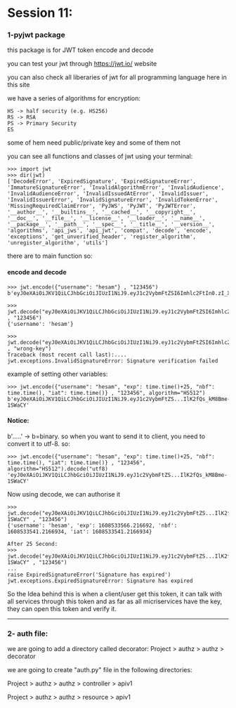 # Session 11: 

### 1-pyjwt package
this package is for JWT token encode and decode 

you can test your jwt through https://jwt.io/ website

you can also check all liberaries of jwt for all programming language here in this site

we have a series of algorithms for encryption:
```
HS -> half security (e.g. HS256)
RS -> RSA
PS -> Primary Security
ES
```
some of hem need public/private key and some of them not

you can see all functions and classes of jwt using your terminal:
```
>>> import jwt
>>> dir(jwt)
['DecodeError', 'ExpiredSignature', 'ExpiredSignatureError', 'ImmatureSignatureError', 'InvalidAlgorithmError', 'InvalidAudience', 'InvalidAudienceError', 'InvalidIssuedAtError', 'InvalidIssuer', 'InvalidIssuerError', 'InvalidSignatureError', 'InvalidTokenError', 'MissingRequiredClaimError', 'PyJWS', 'PyJWT', 'PyJWTError', '__author__', '__builtins__', '__cached__', '__copyright__', '__doc__', '__file__', '__license__', '__loader__', '__name__', '__package__', '__path__', '__spec__', '__title__', '__version__', 'algorithms', 'api_jws', 'api_jwt', 'compat', 'decode', 'encode', 'exceptions', 'get_unverified_header', 'register_algorithm', 'unregister_algorithm', 'utils']

```
there are to main function so:
#### encode and decode
```
>>> jwt.encode({"username": "hesam"} , "123456")
b'eyJ0eXAiOiJKV1QiLCJhbGciOiJIUzI1NiJ9.eyJ1c2VybmFtZSI6Imhlc2FtIn0.zI_X9pISTvl8DG2SE7sfALdB2HjJWFrceHzr7xVdOEY'

>>> jwt.decode("eyJ0eXAiOiJKV1QiLCJhbGciOiJIUzI1NiJ9.eyJ1c2VybmFtZSI6Imhlc2FtIn0.zI_X9pISTvl8DG2SE7sfALdB2HjJWFrceHzr7xVdOEY" , "123456")
{'username': 'hesam'}

>>> jwt.decode("eyJ0eXAiOiJKV1QiLCJhbGciOiJIUzI1NiJ9.eyJ1c2VybmFtZSI6Imhlc2FtIn0.zI_X9pISTvl8DG2SE7sfALdB2HjJWFrceHzr7xVdOEY" , "wrong-key")
Traceback (most recent call last):....
jwt.exceptions.InvalidSignatureError: Signature verification failed

```

example of setting other variables:
```
>>> jwt.encode({"username": "hesam", "exp": time.time()+25, "nbf": time.time(), "iat": time.time()} , "123456", algorithm="HS512")
b'eyJ0eXAiOiJKV1QiLCJhbGciOiJIUzI1NiJ9.eyJ1c2VybmFtZS...IlK2fQs_kM8Bme-1SWaCY'
```
#### Notice: 
b'.....' -> b=binary. so when you want to send it to client, you need to convert it to utf-8. so:
```
>>> jwt.encode({"username": "hesam", "exp": time.time()+25, "nbf": time.time(), "iat": time.time()} , "123456", algorithm="HS512").decode("utf8)
'eyJ0eXAiOiJKV1QiLCJhbGciOiJIUzI1NiJ9.eyJ1c2VybmFtZS...IlK2fQs_kM8Bme-1SWaCY'
```

Now using decode, we can authorise it
```
>>> jwt.decode("eyJ0eXAiOiJKV1QiLCJhbGciOiJIUzI1NiJ9.eyJ1c2VybmFtZS...IlK2fQs_kM8Bme-1SWaCY" , "123456")
{'username': 'hesam', 'exp': 1608533566.216692, 'nbf': 1608533541.2166934, 'iat': 1608533541.2166934}

After 25 Second: 
>>> jwt.decode("eyJ0eXAiOiJKV1QiLCJhbGciOiJIUzI1NiJ9.eyJ1c2VybmFtZS...IlK2fQs_kM8Bme-1SWaCY" , "123456")
...
raise ExpiredSignatureError('Signature has expired')
jwt.exceptions.ExpiredSignatureError: Signature has expired

```
So the Idea behind this is when a client/user get this token, it can talk with all services through this token and as far as all micriservices have the key, they can open this token and verify it. 

---
### 2- auth file:

we are going to add a directory called decorator: Project > authz > authz > decorator

we are going to create "auth.py" file in the following directories:

Project > authz > authz > controller > apiv1

Project > authz > authz > resource > apiv1

